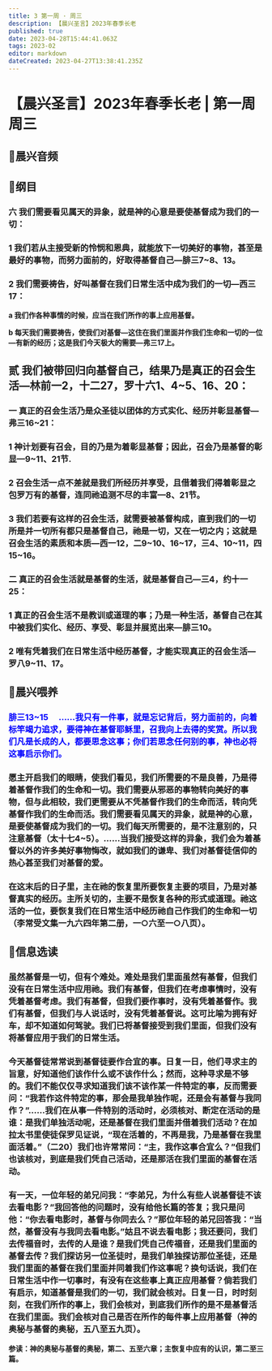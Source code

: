 ```yaml
---
title: 3 第一周 · 周三
description: 【晨兴圣言】2023年春季长老
published: true
date: 2023-04-28T15:44:41.063Z
tags: 2023-02
editor: markdown
dateCreated: 2023-04-27T13:38:41.235Z
---
```


# 【晨兴圣言】2023年春季长老 | 第一周周三
## 🎵晨兴音频

## 📙纲目

### 六	我们需要看见属天的异象，就是神的心意是要使基督成为我们的一切：

### 1	我们若从主接受新的怜悯和恩典，就能放下一切美好的事物，甚至是最好的事物，而努力面前的，好取得基督自己—腓三7~8、13。

### 2	我们需要祷告，好叫基督在我们日常生活中成为我们的一切—西三17：

**a	我们作各种事情的时候，应当在我们所作的事上应用基督。**

**b	每天我们需要祷告，使我们对基督—这住在我们里面并作我们生命和一切的一位—有新的经历；这是我们今天极大的需要—弗三17上。**

## **贰	我们被带回归向基督自己，结果乃是真正的召会生活—林前一2，十二27，罗十六1、4~5、16、20：**

### 一	真正的召会生活乃是众圣徒以团体的方式实化、经历并彰显基督—弗三16~21：

### 1	神计划要有召会，目的乃是为着彰显基督；因此，召会乃是基督的彰显—9~11、21节.

### 2	召会生活一点不差就是我们所经历并享受，且借着我们得着彰显之包罗万有的基督，连同祂追测不尽的丰富—8、21节。

### 3	我们若要有这样的召会生活，就需要被基督构成，直到我们的一切所是并一切所有都只是基督自己，祂是一切，又在一切之内；这就是召会生活的素质和本质—西一12，二9~10、16~17，三4、10~11，四15~16。

### 二	真正的召会生活就是基督的生活，就是基督自己—三4，约十一25：

### 1	真正的召会生活不是教训或道理的事；乃是一种生活，基督自己在其中被我们实化、经历、享受、彰显并展览出来—腓三10。

### 2	唯有凭着我们在日常生活中经历基督，才能实现真正的召会生活—罗八9~11、17。

## 📙晨兴喂养

### <font color=blue> **腓三13~15	&emsp;……我只有一件事，就是忘记背后，努力面前的，向着标竿竭力追求，要得神在基督耶稣里，召我向上去得的奖赏。所以我们凡是长成的人，都要思念这事；你们若思念任何别的事，神也必将这事启示你们。**</font>

### 愿主开启我们的眼睛，使我们看见，我们所需要的不是良善，乃是得着基督作我们的生命和一切。我们需要从邪恶的事物转向美好的事物，但与此相较，我们更需要从不凭基督作我们的生命而活，转向凭基督作我们的生命而活。我们需要看见属天的异象，就是神的心意，是要使基督成为我们的一切。我们每天所需要的，是不注意别的，只注意基督（太十七4~5）。……当我们接受这样的异象，我们会为着基督以外的许多美好事物悔改，就如我们的谦卑、我们对基督徒信仰的热心甚至我们对基督的爱。

### 在这末后的日子里，主在祂的恢复里所要恢复主要的项目，乃是对基督真实的经历。主所关切的，主要不是恢复各种的形式或道理。祂这活的一位，要恢复我们在日常生活中经历祂自己作我们的生命和一切（李常受文集一九六四年第二册，一○六至一○八页）。

## 📙信息选读

### 虽然基督是一切，但有个难处。难处是我们里面虽然有基督，但我们没有在日常生活中应用祂。我们有基督，但我们在考虑事情时，没有凭着基督考虑。我们有基督，但我们要作事时，没有凭着基督作。我们有基督，但我们与人说话时，没有凭着基督说。这可比喻为拥有好车，却不知道如何驾驶。我们已将基督接受到我们里面，但我们没有将基督应用于我们的日常生活。

### 今天基督徒常常说到基督徒要作合宜的事。日复一日，他们寻求主的旨意，好知道他们该作什么或不该作什么；然而，这种寻求是不够的。我们不能仅仅寻求知道我们该不该作某一件特定的事，反而需要问：“我若作这件特定的事，那会是我单独作呢，还是会有基督与我同作？”……我们在从事一件特别的活动时，必须核对、断定在活动的是谁：是我们单独活动呢，还是基督在我们里面并借着我们活动？在加拉太书里使徒保罗见证说，“现在活着的，不再是我，乃是基督在我里面活着。”（二20）我们也许常常问：“主，我作这事合宜么？”但我们也该核对，到底是我们凭自己活动，还是那活在我们里面的基督在活动。

### 有一天，一位年轻的弟兄问我：“李弟兄，为什么有些人说基督徒不该去看电影？”我回答他的问题时，没有给他长篇的答复；我只是问他：“你去看电影时，基督与你同去么？”那位年轻的弟兄回答我：“当然，基督没有与我同去看电影。”姑且不说去看电影；我还要问，我们去传福音时，去传的人是谁？是我们凭自己传福音，还是我们里面的基督去传？我们探访另一位圣徒时，是我们单独探访那位圣徒，还是我们里面的基督在我们里面并同着我们作这事呢？换句话说，我们在日常生活中作一切事时，有没有在这些事上真正应用基督？倘若我们有启示，知道基督是我们的一切，我们就会核对。日复一日，时时刻刻，在我们所作的事上，我们会核对，到底我们所作的是不是基督活在我们里面。我们会核对自己是否在所作的每件事上应用基督（神的奥秘与基督的奥秘，五八至五九页）。

**参读：神的奥秘与基督的奥秘，第二、五至六章；主恢复中应有的认识，第二至三篇。**
